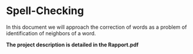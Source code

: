 # Spell-Checking
In this document we will approach the correction of words as a problem of identification of neighbors of a word.

**The project description is detailed in the Rapport.pdf**
